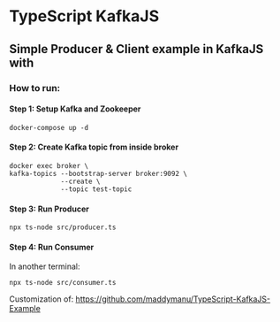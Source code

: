 # TypeScript KafkaJS

## Simple Producer & Client example in KafkaJS with

### How to run:

#### Step 1: Setup Kafka and Zookeeper

```
docker-compose up -d
```

#### Step 2: Create Kafka topic from inside broker

```
docker exec broker \
kafka-topics --bootstrap-server broker:9092 \
             --create \
             --topic test-topic
```

#### Step 3: Run Producer

```
npx ts-node src/producer.ts
```

#### Step 4: Run Consumer

In another terminal:

```
npx ts-node src/consumer.ts
```

Customization of: https://github.com/maddymanu/TypeScript-KafkaJS-Example
